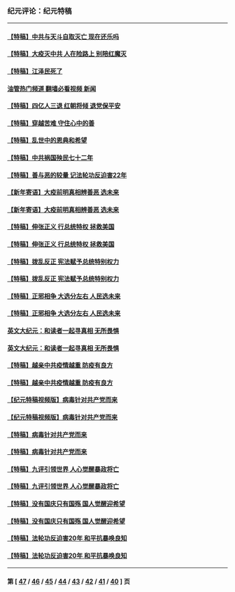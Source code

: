 ### 纪元评论：纪元特稿
---
#### [【特稿】中共与天斗自取灭亡 现在还乐吗](../../pages/nsc424/n13897482.md?04090330) 
#### [【特稿】大疫灭中共 人在险路上 别陪红魔灭](../../pages/nsc424/n13890697.md?04090330) 
#### [【特稿】江泽民死了](../../pages/nsc424/n13876300.md?04090330) 
#### [油管热门频道 翻墙必看视频 新闻](ok?04090330)
#### [【特稿】四亿人三退 红朝将倾 退党保平安](../../pages/nsc424/n13794378.md?04090330) 
#### [【特稿】穿越苦难 守住心中的善](../../pages/nsc424/n13784979.md?04090330) 
#### [【特稿】乱世中的恩典和希望](../../pages/nsc424/n13734687.md?04090330) 
#### [【特稿】中共祸国殃民七十二年](../../pages/nsc424/n13272607.md?04090330) 
#### [【特稿】善与恶的较量 记法轮功反迫害22年](../../pages/nsc424/n13086597.md?04090330) 
#### [【新年寄语】大疫前明真相辨善恶 选未来](../../pages/nsc424/n12660855.md?04090330) 
#### [【新年寄语】大疫前明真相辨善恶 选未来](../../pages/nsc424/n12660855.md?04090330) 
#### [【特稿】伸张正义 行总统特权 拯救美国](../../pages/nsc424/n12616806.md?04090330) 
#### [【特稿】伸张正义 行总统特权 拯救美国](../../pages/nsc424/n12616806.md?04090330) 
#### [【特稿】拨乱反正 宪法赋予总统特别权力](../../pages/nsc424/n12598306.md?04090330) 
#### [【特稿】拨乱反正 宪法赋予总统特别权力](../../pages/nsc424/n12598306.md?04090330) 
#### [【特稿】正邪相争 大选分左右 人民选未来](../../pages/nsc424/n12545208.md?04090330) 
#### [【特稿】正邪相争 大选分左右 人民选未来](../../pages/nsc424/n12545208.md?04090330) 
#### [英文大纪元：和读者一起寻真相 无所畏惧](../../pages/nsc424/n12542027.md?04090330) 
#### [英文大纪元：和读者一起寻真相 无所畏惧](../../pages/nsc424/n12542027.md?04090330) 
#### [【特稿】越亲中共疫情越重 防疫有良方](../../pages/nsc424/n12042989.md?04090330) 
#### [【特稿】越亲中共疫情越重 防疫有良方](../../pages/nsc424/n12042989.md?04090330) 
#### [【纪元特稿视频版】病毒针对共产党而来](../../pages/nsc424/n11977328.md?04090330) 
#### [【纪元特稿视频版】病毒针对共产党而来](../../pages/nsc424/n11977328.md?04090330) 
#### [【特稿】病毒针对共产党而来](../../pages/nsc424/n11928818.md?04090330) 
#### [【特稿】病毒针对共产党而来](../../pages/nsc424/n11928818.md?04090330) 
#### [【特稿】九评引领世界 人心觉醒暴政将亡](../../pages/nsc424/n11660496.md?04090330) 
#### [【特稿】九评引领世界 人心觉醒暴政将亡](../../pages/nsc424/n11660496.md?04090330) 
#### [【特稿】没有国庆只有国殇 国人觉醒迎希望](../../pages/nsc424/n11549354.md?04090330) 
#### [【特稿】没有国庆只有国殇 国人觉醒迎希望](../../pages/nsc424/n11549354.md?04090330) 
#### [【特稿】法轮功反迫害20年 和平抗暴唤良知](../../pages/nsc424/n11389135.md?04090330) 
#### [【特稿】法轮功反迫害20年 和平抗暴唤良知](../../pages/nsc424/n11389135.md?04090330) 

---
#### 第 [ [47](./47.md?04090330) / [46](./46.md?04090330) / [45](./45.md?04090330) / [44](./44.md?04090330) / [43](./43.md?04090330) / [42](./42.md?04090330) / [41](./41.md?04090330) / [40](./40.md?04090330) ] 页
